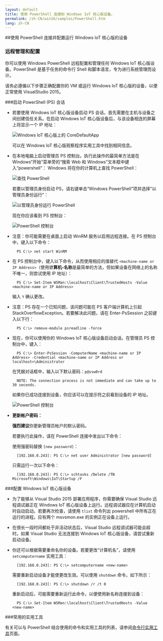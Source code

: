 ```yaml
---
layout: default
title: 使用 PowerShell 连接到 Windows IoT 核心版设备。
permalink: /zh-CN/win10/samples/PowerShell.htm
lang: zh-CN
---
```


##使用 PowerShell 连接并配置运行 Windows IoT 核心版的设备

### 远程管理和配置
你可以使用 Windows PowerShell 远程配置和管理任何 Windows IoT 核心版设备。PowerShell 是基于任务的命令行 Shell 和脚本语言，专为进行系统管理而设计。

请务必遵循以下步骤正确配置你的 VM 或运行 Windows IoT 核心版的设备，以便正常使用 VisualStudio 2015。

###启动 PowerShell \(PS\) 会话
* 若要使用 Windows IoT 核心版设备启动 PS 会话，首先需要在主机与设备之间创建信任关系。在启动 Windows IoT 核心版设备后，与该设备相连的屏幕上将显示一个 IP 地址：

    ![Windows IoT 核心版上的 CoreDefaultApp]({{site.baseurl}}/images/DefaultApp.png)

    可以在 Windows IoT 核心版观察程序实用工具中找到相同信息。

* 在本地电脑上启动管理员 PS 控制台。执行此操作的最简单方法是在 Windows“开始”菜单旁的“搜索 Web 和 Windows”文本框中键入“powershell”： Windows 将在你的计算机上查找 PowerShell：

    ![查找 PowerShell]({{site.baseurl}}/images/powershell/start-ps.png)

    若要以管理员身份启动 PS，请右键单击“Windows PowerShell”项并选择“以管理员身份运行”：

    ![以管理员身份运行 PowerShell]({{site.baseurl}}/images/powershell/start-ps2.png)

    现在你应该看到 PS 控制台：

    ![PowerShell 控制台]({{site.baseurl}}/images/powershell/ps.PNG)

* 注意：你可能需要在桌面上启动 WinRM 服务以启用远程连接。在 PS 控制台中，键入以下命令：

        PS C:\> net start WinRM

* 在 PS 控制台中，键入以下命令，从而使用相应的值替代 `<machine-name or IP Address>`（使用**计算机-名称**是最简单的方法，但如果设备在网络上的名称不唯一，则尝试使用 IP 地址）：

        PS C:\> Set-Item WSMan:\localhost\Client\TrustedHosts -Value <machine-name or IP Address>

    输入 `Y` 确认更改。

* 注意：PS 存在一个已知问题，该问题可能在 PS 客户端计算机上引起 StackOverflowException。若要解决此问题，请在 Enter-PsSession 之前键入以下行：

        PS C:\> remove-module psreadline -force

* 现在，你可以使用你的 Windows IoT 核心版设备启动会话。在管理员 PS 控制台中，键入：

        PS C:\> Enter-PsSession -ComputerName <machine-name or IP Address> -Credential <machine-name or IP Address or localhost>\Administrator

    在凭据对话框中，输入以下默认密码：`p@ssw0rd`

        NOTE: The connection process is not immediate and can take up to 30 seconds.

    如果你已成功连接到设备，你应该可以在提示符之前看到设备的 IP 地址。

    ![PowerShell 控制台]({{site.baseurl}}/images/powershell/ps_device.PNG)

* **更新帐户密码：**

	**强烈建议**你更新管理员帐户的默认密码。

    若要执行此操作，请在 PowerShell 连接中发出以下命令：

    使用强密码替换 `[new password]`：

        [192.168.0.243]: PS C:\> net user Administrator [new password]

    只需运行一次以下命令：

        [192.168.0.243]: PS C:\> schtasks /Delete /TN Microsoft\Windows\IoT\Startup /F

###配置 Windows IoT 核心版设备

* 为了能够从 Visual Studio 2015 部署应用程序，你需要确保 Visual Studio 远程调试器正在 Windows IoT 核心版设备上运行。远程调试器应在计算机启动时自动启动。若要再次检查，请使用 `tlist` 命令列出 powershell 中所有正在运行的进程。应有两个 msvsmon.exe 的实例正在设备上运行。

* 在很长一段时间都处于非活动状态后，Visual Studio 远程调试器可能会超时。如果 Visual Studio 无法连接到 Windows IoT 核心版设备，请尝试重新启动设备。

* 你还可以根据需要重命名你的设备。若要更改“计算机名”，请使用 `setcomputername` 实用工具：

        [192.168.0.243]: PS C:\> setcomputername <new-name>

    需要重新启动设备才能使更改生效。可以使用 `shutdown` 命令，如下所示：

        [192.168.0.243]: PS C:\> shutdown /r /t 0

    重新启动后，可能需要重新运行此命令，以便使用新名称连接到设备：

        PS C:\> Set-Item WSMan:\localhost\Client\TrustedHosts -Value <new-name>

###常用的实用工具

有关可以与 PowerShell 结合使用的命令和实用工具的列表，请参阅[命令行实用工具]({{site.baseurl}}/{{page.lang}}/win10/tools/CommandLineUtils.htm)页面。
